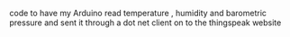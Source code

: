 code to have my Arduino read temperature , humidity and barometric pressure and sent it through a dot net client on to the thingspeak website